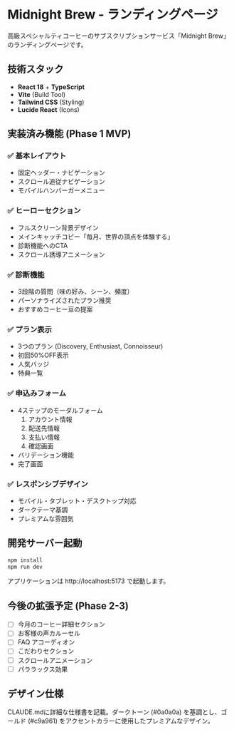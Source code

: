 # Midnight Brew - ランディングページ

高級スペシャルティコーヒーのサブスクリプションサービス「Midnight Brew」のランディングページです。

## 技術スタック

- **React 18** + **TypeScript**
- **Vite** (Build Tool)
- **Tailwind CSS** (Styling)
- **Lucide React** (Icons)

## 実装済み機能 (Phase 1 MVP)

### ✅ 基本レイアウト
- 固定ヘッダー・ナビゲーション
- スクロール追従ナビゲーション
- モバイルハンバーガーメニュー

### ✅ ヒーローセクション
- フルスクリーン背景デザイン
- メインキャッチコピー「毎月、世界の頂点を体験する」
- 診断機能へのCTA
- スクロール誘導アニメーション

### ✅ 診断機能
- 3段階の質問（味の好み、シーン、頻度）
- パーソナライズされたプラン推奨
- おすすめコーヒー豆の提案

### ✅ プラン表示
- 3つのプラン (Discovery, Enthusiast, Connoisseur)
- 初回50%OFF表示
- 人気バッジ
- 特典一覧

### ✅ 申込みフォーム
- 4ステップのモーダルフォーム
  1. アカウント情報
  2. 配送先情報  
  3. 支払い情報
  4. 確認画面
- バリデーション機能
- 完了画面

### ✅ レスポンシブデザイン
- モバイル・タブレット・デスクトップ対応
- ダークテーマ基調
- プレミアムな雰囲気

## 開発サーバー起動

```bash
npm install
npm run dev
```

アプリケーションは http://localhost:5173 で起動します。

## 今後の拡張予定 (Phase 2-3)

- [ ] 今月のコーヒー詳細セクション
- [ ] お客様の声カルーセル  
- [ ] FAQ アコーディオン
- [ ] こだわりセクション
- [ ] スクロールアニメーション
- [ ] パララックス効果

## デザイン仕様

CLAUDE.mdに詳細な仕様書を記載。ダークトーン (#0a0a0a) を基調とし、ゴールド (#c9a961) をアクセントカラーに使用したプレミアムなデザイン。